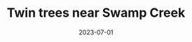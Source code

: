 ---
title: "Twin trees near Swamp Creek"
date: 2023-07-01
picture: "/assets/camera-roll/2023/07/2023-07-01-twin-trees-near-swamp-creek/20230702_014918628_iOS.jpg"
thumbnail: "/assets/camera-roll/2023/07/2023-07-01-twin-trees-near-swamp-creek/20230702_014918628_iOS-thumbnail.jpg"
type: picture
tags:
  - tree
  - Swamp Creek
  - Wallace Swamp Creek Park
---